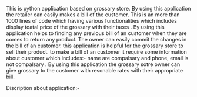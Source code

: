 This is python application based on grossary store.
By using this application the retailer can easily makes a bill of the customer.
This is an more than 1000 lines of code which having various functionalities which includes display toatal price of the grossary with their taxes .
By using this application helps to finding any previous bill of an customer when they are comes to return any product.
The owner can easily commit the changes in the bill of an customer.
this application is helpful for the grossary store to sell their product.
to make a bill of an customer it require some information about customer which includes:- name are compalsary and phone, email is not compalsary .
By using this application the grossary sotre owner can give grossary to the customer with resonable rates with their appropriate bill.

Discription about application:-

